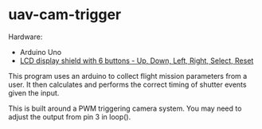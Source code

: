 # uav-cam-trigger
Hardware:
- Arduino Uno
- [LCD display shield with 6 buttons - Up, Down, Left, Right, Select, Reset](https://www.amazon.com/gp/product/B06XDMRHWK/ref=ppx_yo_dt_b_asin_title_o00_s00?ie=UTF8&psc=1)

This program uses an arduino to collect flight mission parameters
from a user. It then calculates and performs the correct timing of
shutter events given the input.

This is built around a PWM triggering camera system. You may need
to adjust the output from pin 3 in loop().
